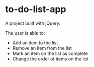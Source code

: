 # to-do-list-app

A project built with jQuery. 

The user is able to: 
- Add an item to the list
- Remove an item from the list
- Mark an item on the list as complete
- Change the order of items on the list
